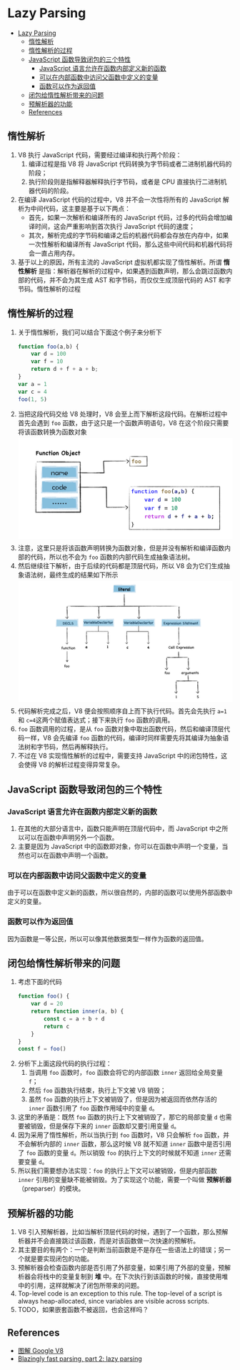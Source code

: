 # Lazy Parsing


<!-- TOC -->

- [Lazy Parsing](#lazy-parsing)
    - [惰性解析](#惰性解析)
    - [惰性解析的过程](#惰性解析的过程)
    - [JavaScript 函数导致闭包的三个特性](#javascript-函数导致闭包的三个特性)
        - [JavaScript 语言允许在函数内部定义新的函数](#javascript-语言允许在函数内部定义新的函数)
        - [可以在内部函数中访问父函数中定义的变量](#可以在内部函数中访问父函数中定义的变量)
        - [函数可以作为返回值](#函数可以作为返回值)
    - [闭包给惰性解析带来的问题](#闭包给惰性解析带来的问题)
    - [预解析器的功能](#预解析器的功能)
    - [References](#references)

<!-- /TOC -->


## 惰性解析
1. V8 执行 JavaScript 代码，需要经过编译和执行两个阶段：
    1. 编译过程是指 V8 将 JavaScript 代码转换为字节码或者二进制机器代码的阶段；
    2. 执行阶段则是指解释器解释执行字节码，或者是 CPU 直接执行二进制机器代码的阶段。
2. 在编译 JavaScript 代码的过程中，V8 并不会一次性将所有的 JavaScript 解析为中间代码，这主要是基于以下两点：
    * 首先，如果一次解析和编译所有的 JavaScript 代码，过多的代码会增加编译时间，这会严重影响到首次执行 JavaScript 代码的速度；
    * 其次，解析完成的字节码和编译之后的机器代码都会存放在内存中，如果一次性解析和编译所有 JavaScript 代码，那么这些中间代码和机器代码将会一直占用内存。
3. 基于以上的原因，所有主流的 JavaScript 虚拟机都实现了惰性解析。所谓 **惰性解析** 是指：解析器在解析的过程中，如果遇到函数声明，那么会跳过函数内部的代码，并不会为其生成 AST 和字节码，而仅仅生成顶层代码的 AST 和字节码。惰性解析的过程


## 惰性解析的过程
1. 关于惰性解析，我们可以结合下面这个例子来分析下
    ```js
    function foo(a,b) {
        var d = 100
        var f = 10
        return d + f + a + b;
    }
    var a = 1
    var c = 4
    foo(1, 5)
    ```
2. 当把这段代码交给 V8 处理时，V8 会至上而下解析这段代码。在解析过程中首先会遇到 `foo` 函数，由于这只是一个函数声明语句，V8 在这个阶段只需要将该函数转换为函数对象
    <img src="./images/01.jpg" width="600" style="display: block; margin: 5px 0 10px;" />
3. 注意，这里只是将该函数声明转换为函数对象，但是并没有解析和编译函数内部的代码，所以也不会为 `foo` 函数的内部代码生成抽象语法树。
4. 然后继续往下解析，由于后续的代码都是顶层代码，所以 V8 会为它们生成抽象语法树，最终生成的结果如下所示
    <img src="./images/02.jpg" width="600" style="display: block; margin: 5px 0 10px;" />
5. 代码解析完成之后，V8 便会按照顺序自上而下执行代码。首先会先执行 `a=1` 和 `c=4`这两个赋值表达式；接下来执行 `foo` 函数的调用。
6. `foo` 函数调用的过程，是从 `foo` 函数对象中取出函数代码，然后和编译顶层代码一样，V8 会先编译 `foo` 函数的代码，编译时同样需要先将其编译为抽象语法树和字节码，然后再解释执行。
7. 不过在 V8 实现惰性解析的过程中，需要支持 JavaScript 中的闭包特性，这会使得 V8 的解析过程变得异常复杂。


## JavaScript 函数导致闭包的三个特性
### JavaScript 语言允许在函数内部定义新的函数
1. 在其他的大部分语言中，函数只能声明在顶层代码中，而 JavaScript 中之所以可以在函数中声明另外一个函数。
2. 主要是因为 JavaScript 中的函数即对象，你可以在函数中声明一个变量，当然也可以在函数中声明一个函数。

### 可以在内部函数中访问父函数中定义的变量
由于可以在函数中定义新的函数，所以很自然的，内部的函数可以使用外部函数中定义的变量。

### 函数可以作为返回值
因为函数是一等公民，所以可以像其他数据类型一样作为函数的返回值。


## 闭包给惰性解析带来的问题
1. 考虑下面的代码
    ```js
    function foo() {
        var d = 20
        return function inner(a, b) {
            const c = a + b + d
            return c
        }
    }
    const f = foo()
    ```
2. 分析下上面这段代码的执行过程：
    1. 当调用 `foo` 函数时，`foo` 函数会将它的内部函数 `inner` 返回给全局变量 `f`；
    2. 然后 `foo` 函数执行结束，执行上下文被 V8 销毁；
    3. 虽然 `foo` 函数的执行上下文被销毁了，但是因为被返回而依然存活的 `inner` 函数引用了 `foo` 函数作用域中的变量 `d`。
3. 这里的矛盾是：既然 `foo` 函数的执行上下文被销毁了，那它的局部变量 `d` 也需要被销毁，但是保存下来的 `inner` 函数却又要引用变量 `d`。
4. 因为采用了惰性解析，所以当执行到 `foo` 函数时，V8 只会解析 `foo` 函数，并不会解析内部的 `inner` 函数，那么这时候 V8 就不知道 `inner` 函数中是否引用了 `foo` 函数的变量 `d`。所以销毁 `foo` 的执行上下文的时候就不知道 `inner` 还需要变量 `d`。
5. 所以我们需要想办法实现：`foo` 的执行上下文可以被销毁，但是内部函数 `inner` 引用的变量缺不能被销毁。为了实现这个功能，需要一个叫做 **预解析器**（preparser）的模块。


## 预解析器的功能
1. V8 引入预解析器，比如当解析顶层代码的时候，遇到了一个函数，那么预解析器并不会直接跳过该函数，而是对该函数做一次快速的预解析。
2. 其主要目的有两个：一个是判断当前函数是不是存在一些语法上的错误；另一个就是要实现闭包的功能。
3. 预解析器会检查函数内部是否引用了外部变量，如果引用了外部的变量，预解析器会将栈中的变量复制到 **堆** 中。在下次执行到该函数的时候，直接使用堆中的引用，这样就解决了闭包所带来的问题。
4. Top-level code is an exception to this rule. The top-level of a script is always heap-allocated, since variables are visible across scripts.
4. TODO，如果嵌套函数不被返回，也会这样吗？


## References
* [图解 Google V8](https://time.geekbang.org/column/intro/296)
* [Blazingly fast parsing, part 2: lazy parsing](https://v8.dev/blog/preparser)